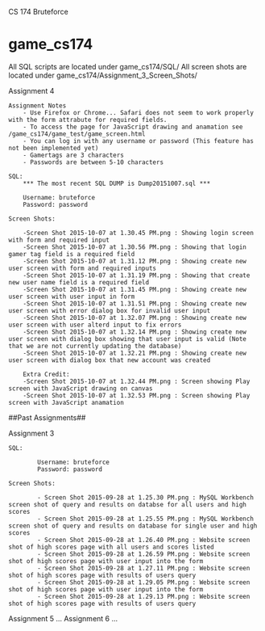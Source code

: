 CS 174
Bruteforce
# game_cs174

All SQL scripts are located under game_cs174/SQL/
All screen shots are located under game_cs174/Assignment_3_Screen_Shots/

Assignment 4

	Assignment Notes 
		- Use Firefox or Chrome... Safari does not seem to work properly with the form attrabute for required fields.
		- To access the page for JavaScript drawing and anamation see /game_cs174/game_test/game_screen.html
		- You can log in with any username or password (This feature has not been implemented yet)
		- Gamertags are 3 characters
		- Passwords are between 5-10 characters

	SQL:
		*** The most recent SQL DUMP is Dump20151007.sql ***

		Username: bruteforce
		Password: password

	Screen Shots:

		-Screen Shot 2015-10-07 at 1.30.45 PM.png : Showing login screen with form and required input
		-Screen Shot 2015-10-07 at 1.30.56 PM.png : Showing that login gamer tag field is a required field	
		-Screen Shot 2015-10-07 at 1.31.12 PM.png : Showing create new user screen with form and required inputs
		-Screen Shot 2015-10-07 at 1.31.19 PM.png : Showing that create new user name field is a required field	
		-Screen Shot 2015-10-07 at 1.31.45 PM.png : Showing create new user screen with user input in form
		-Screen Shot 2015-10-07 at 1.31.51 PM.png : Showing create new user screen with error dialog box for invalid user input
		-Screen Shot 2015-10-07 at 1.32.07 PM.png : Showing create new user screen with user alterd input to fix errors
		-Screen Shot 2015-10-07 at 1.32.14 PM.png : Showing create new user screen with dialog box showing that user input is valid (Note that we are not currently updating the database)
		-Screen Shot 2015-10-07 at 1.32.21 PM.png : Showing create new user screen with dialog box that new account was created
		
		Extra Credit:
		-Screen Shot 2015-10-07 at 1.32.44 PM.png : Screen showing Play screen with JavaScript drawing on canvas
		-Screen Shot 2015-10-07 at 1.32.53 PM.png : Screen showing Play screen with JavaScript anamation 
		
		

##Past Assignments##

Assignment 3

	SQL:
		
			Username: bruteforce
			Password: password

	Screen Shots:
		
			- Screen Shot 2015-09-28 at 1.25.30 PM.png : MySQL Workbench screen shot of query and results on databse for all users and high scores
			- Screen Shot 2015-09-28 at 1.25.55 PM.png : MySQL Workbench screen shot of query and results on database for single user and high scores
			- Screen Shot 2015-09-28 at 1.26.40 PM.png : Website screen shot of high scores page with all users and scores listed
			- Screen Shot 2015-09-28 at 1.26.59 PM.png : Website screen shot of high scores page with user input into the form
			- Screen Shot 2015-09-28 at 1.27.11 PM.png : Website screen shot of high scores page with results of users query
			- Screen Shot 2015-09-28 at 1.29.05 PM.png : Website screen shot of high scores page with user input into the form
			- Screen Shot 2015-09-28 at 1.29.13 PM.png : Website screen shot of high scores page with results of users query


Assignment 5
...
Assignment 6
...




